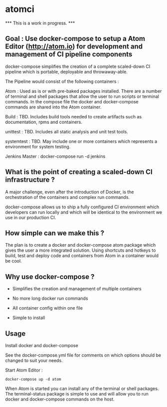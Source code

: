 # atomci

*** This is a work in progress. ***

## Goal : Use docker-compose to setup a Atom Editor (http://atom.io) for development and management of CI pipeline components

docker-compose simplifies the creation of a complete scaled-down CI pipeline which is portable, deployable and throwaway-able.  

The Pipeline would consist of the following containers :

Atom : Used as is or with pre-baked packages installed. There are a number of terminal and shell packages that allow the user to run scripts or terminal commands.  In the compose file the docker and docker-compose commands are shared into the Atom container.

Build : TBD.  Includes build tools needed to create artifacts such as documentation, rpms and containers.

unittest  : TBD. Includes all static analysis and unit test tools.

systemtest  : TBD. May include one or more containers which represents a environment for system testing.

Jenkins Master : docker-compose run -d jenkins

 
## What is the point of creating a scaled-down CI infrastructure ?

A major challenge, even after the introduction of Docker, is the orchestration of the containers and complex run commands.

docker-compose allows us to ship a fully configured CI environment which developers can run locally and which will be identical to the environment we use in our production CI.

## How simple can we make this ?

The plan is to create a docker and docker-compose atom package which gives the user a more integrated solution.  Using shortcuts and hotkeys to build, test and deploy code and containers from Atom in a container would be cool.


## Why use docker-compose ?

- Simplifies the creation and management of multiple containers

- No more long docker run commands

- All container config within one file

- Simple to install

## Usage

Install docker and docker-compose

See the docker-compose.yml file for comments on which options should be changed to suit your needs.

Start Atom Editor :

```
docker-compose up -d atom
```

When Atom is started you can install any of the terminal or shell packages.  The terminal-status package is simple to use and will allow you to run docker and docker-compose commands on the host.

